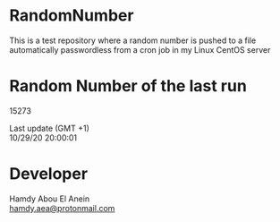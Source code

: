 # RandomNumber    
This is a test repository where a random number is pushed to a file automatically passwordless from a cron job in my Linux CentOS server    
# Random Number of the last run   
15273
      
Last update (GMT +1)    
10/29/20 20:00:01
# Developer    
Hamdy Abou El Anein   
hamdy.aea@protonmail.com

